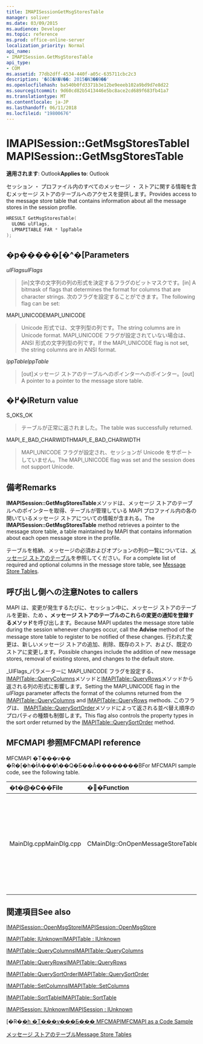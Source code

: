 ```yaml
---
title: IMAPISessionGetMsgStoresTable
manager: soliver
ms.date: 03/09/2015
ms.audience: Developer
ms.topic: reference
ms.prod: office-online-server
localization_priority: Normal
api_name:
- IMAPISession.GetMsgStoresTable
api_type:
- COM
ms.assetid: 77db2dff-4534-440f-a05c-635711cbc2c3
description: '�ŏI�X�V��: 2015�N3��9��'
ms.openlocfilehash: ba540b0fd3371b3e12be9eeeb102a9bd9d7e8d22
ms.sourcegitcommit: 9d60cd82b5413446e5bc8ace2cd689f683fb41a7
ms.translationtype: MT
ms.contentlocale: ja-JP
ms.lasthandoff: 06/11/2018
ms.locfileid: "19800676"
---
```

# <a name="imapisessiongetmsgstorestable"></a><span data-ttu-id="0389b-103">IMAPISession::GetMsgStoresTable</span><span class="sxs-lookup"><span data-stu-id="0389b-103">IMAPISession::GetMsgStoresTable</span></span>

  
  
<span data-ttu-id="0389b-104">**適用されます**: Outlook</span><span class="sxs-lookup"><span data-stu-id="0389b-104">**Applies to**: Outlook</span></span> 
  
<span data-ttu-id="0389b-105">セッション ・ プロファイル内のすべてのメッセージ ・ ストアに関する情報を含むメッセージ ストアのテーブルへのアクセスを提供します。</span><span class="sxs-lookup"><span data-stu-id="0389b-105">Provides access to the message store table that contains information about all the message stores in the session profile.</span></span>
  
```cpp
HRESULT GetMsgStoresTable(
  ULONG ulFlags,
  LPMAPITABLE FAR * lppTable
);
```

## <a name="parameters"></a><span data-ttu-id="0389b-106">�p�����[�^�[</span><span class="sxs-lookup"><span data-stu-id="0389b-106">Parameters</span></span>

 <span data-ttu-id="0389b-107">_ulFlags_</span><span class="sxs-lookup"><span data-stu-id="0389b-107">_ulFlags_</span></span>
  
> <span data-ttu-id="0389b-108">[in]文字の文字列の列の形式を決定するフラグのビットマスクです。</span><span class="sxs-lookup"><span data-stu-id="0389b-108">[in] A bitmask of flags that determines the format for columns that are character strings.</span></span> <span data-ttu-id="0389b-109">次のフラグを設定することができます。</span><span class="sxs-lookup"><span data-stu-id="0389b-109">The following flag can be set:</span></span>
    
<span data-ttu-id="0389b-110">MAPI_UNICODE</span><span class="sxs-lookup"><span data-stu-id="0389b-110">MAPI_UNICODE</span></span> 
  
> <span data-ttu-id="0389b-111">Unicode 形式では、文字列型の列です。</span><span class="sxs-lookup"><span data-stu-id="0389b-111">The string columns are in Unicode format.</span></span> <span data-ttu-id="0389b-112">MAPI_UNICODE フラグが設定されていない場合は、ANSI 形式の文字列型の列です。</span><span class="sxs-lookup"><span data-stu-id="0389b-112">If the MAPI_UNICODE flag is not set, the string columns are in ANSI format.</span></span>
    
 <span data-ttu-id="0389b-113">_lppTable_</span><span class="sxs-lookup"><span data-stu-id="0389b-113">_lppTable_</span></span>
  
> <span data-ttu-id="0389b-114">[out]メッセージ ストアのテーブルへのポインターへのポインター。</span><span class="sxs-lookup"><span data-stu-id="0389b-114">[out] A pointer to a pointer to the message store table.</span></span>
    
## <a name="return-value"></a><span data-ttu-id="0389b-115">�߂�l</span><span class="sxs-lookup"><span data-stu-id="0389b-115">Return value</span></span>

<span data-ttu-id="0389b-116">S_OK</span><span class="sxs-lookup"><span data-stu-id="0389b-116">S_OK</span></span> 
  
> <span data-ttu-id="0389b-117">テーブルが正常に返されました。</span><span class="sxs-lookup"><span data-stu-id="0389b-117">The table was successfully returned.</span></span>
    
<span data-ttu-id="0389b-118">MAPI_E_BAD_CHARWIDTH</span><span class="sxs-lookup"><span data-stu-id="0389b-118">MAPI_E_BAD_CHARWIDTH</span></span> 
  
> <span data-ttu-id="0389b-119">MAPI_UNICODE フラグが設定され、セッションが Unicode をサポートしていません。</span><span class="sxs-lookup"><span data-stu-id="0389b-119">The MAPI_UNICODE flag was set and the session does not support Unicode.</span></span>
    
## <a name="remarks"></a><span data-ttu-id="0389b-120">備考</span><span class="sxs-lookup"><span data-stu-id="0389b-120">Remarks</span></span>

<span data-ttu-id="0389b-121">**IMAPISession::GetMsgStoresTable**メソッドは、メッセージ ストアのテーブルへのポインターを取得、テーブルが管理している MAPI プロファイル内の各の開いているメッセージ ストアについての情報が含まれる。</span><span class="sxs-lookup"><span data-stu-id="0389b-121">The **IMAPISession::GetMsgStoresTable** method retrieves a pointer to the message store table, a table maintained by MAPI that contains information about each open message store in the profile.</span></span> 
  
<span data-ttu-id="0389b-122">テーブルを格納、メッセージの必須およびオプションの列の一覧については、[メッセージ ストアのテーブル](message-store-tables.md)を参照してください。</span><span class="sxs-lookup"><span data-stu-id="0389b-122">For a complete list of required and optional columns in the message store table, see [Message Store Tables](message-store-tables.md).</span></span> 
  
## <a name="notes-to-callers"></a><span data-ttu-id="0389b-123">呼び出し側への注意</span><span class="sxs-lookup"><span data-stu-id="0389b-123">Notes to callers</span></span>

<span data-ttu-id="0389b-124">MAPI は、変更が発生するたびに、セッション中に、メッセージ ストアのテーブルを更新、ため **、メッセージ ストアのテーブルのこれらの変更の通知を登録するメソッド**を呼び出します。</span><span class="sxs-lookup"><span data-stu-id="0389b-124">Because MAPI updates the message store table during the session whenever changes occur, call the **Advise** method of the message store table to register to be notified of these changes.</span></span> <span data-ttu-id="0389b-125">行われた変更は、新しいメッセージ ストアの追加、削除、既存のストア、および、既定のストアに変更します。</span><span class="sxs-lookup"><span data-stu-id="0389b-125">Possible changes include the addition of new message stores, removal of existing stores, and changes to the default store.</span></span> 
  
<span data-ttu-id="0389b-126">_UlFlags_パラメーターに MAPI_UNICODE フラグを設定する、 [IMAPITable::QueryColumns](imapitable-querycolumns.md)メソッドと[IMAPITable::QueryRows](imapitable-queryrows.md)メソッドから返される列の形式に影響します。</span><span class="sxs-lookup"><span data-stu-id="0389b-126">Setting the MAPI_UNICODE flag in the  _ulFlags_ parameter affects the format of the columns returned from the [IMAPITable::QueryColumns](imapitable-querycolumns.md) and [IMAPITable::QueryRows](imapitable-queryrows.md) methods.</span></span> <span data-ttu-id="0389b-127">このフラグは、 [IMAPITable::QuerySortOrder](imapitable-querysortorder.md)メソッドによって返される並べ替え順序のプロパティの種類も制御します。</span><span class="sxs-lookup"><span data-stu-id="0389b-127">This flag also controls the property types in the sort order returned by the [IMAPITable::QuerySortOrder](imapitable-querysortorder.md) method.</span></span> 
  
## <a name="mfcmapi-reference"></a><span data-ttu-id="0389b-128">MFCMAPI 参照</span><span class="sxs-lookup"><span data-stu-id="0389b-128">MFCMAPI reference</span></span>

<span data-ttu-id="0389b-129">MFCMAPI �T���v�� �R�[�h�ł́A���̕\��Q�Ƃ��Ă��������B</span><span class="sxs-lookup"><span data-stu-id="0389b-129">For MFCMAPI sample code, see the following table.</span></span>
  
|<span data-ttu-id="0389b-130">**�t�@�C��**</span><span class="sxs-lookup"><span data-stu-id="0389b-130">**File**</span></span>|<span data-ttu-id="0389b-131">**�֐�**</span><span class="sxs-lookup"><span data-stu-id="0389b-131">**Function**</span></span>|<span data-ttu-id="0389b-132">**�R�����g**</span><span class="sxs-lookup"><span data-stu-id="0389b-132">**Comment**</span></span>|
|:-----|:-----|:-----|
|<span data-ttu-id="0389b-133">MainDlg.cpp</span><span class="sxs-lookup"><span data-stu-id="0389b-133">MainDlg.cpp</span></span>  <br/> |<span data-ttu-id="0389b-134">CMainDlg::OnOpenMessageStoreTable</span><span class="sxs-lookup"><span data-stu-id="0389b-134">CMainDlg::OnOpenMessageStoreTable</span></span>  <br/> |<span data-ttu-id="0389b-135">MFCMAPI では、 **IMAPISession::GetMsgStoresTable**メソッドを使用して、MFCMAPI のメイン ダイアログ ボックスでレンダリングできるように、メッセージ ストアのテーブルを取得します。</span><span class="sxs-lookup"><span data-stu-id="0389b-135">MFCMAPI uses the **IMAPISession::GetMsgStoresTable** method to obtain the message store table so that it can be rendered in the main dialog box of MFCMAPI.</span></span>  <br/> |
   
## <a name="see-also"></a><span data-ttu-id="0389b-136">関連項目</span><span class="sxs-lookup"><span data-stu-id="0389b-136">See also</span></span>



[<span data-ttu-id="0389b-137">IMAPISession::OpenMsgStore</span><span class="sxs-lookup"><span data-stu-id="0389b-137">IMAPISession::OpenMsgStore</span></span>](imapisession-openmsgstore.md)
  
[<span data-ttu-id="0389b-138">IMAPITable: IUnknown</span><span class="sxs-lookup"><span data-stu-id="0389b-138">IMAPITable : IUnknown</span></span>](imapitableiunknown.md)
  
[<span data-ttu-id="0389b-139">IMAPITable::QueryColumns</span><span class="sxs-lookup"><span data-stu-id="0389b-139">IMAPITable::QueryColumns</span></span>](imapitable-querycolumns.md)
  
[<span data-ttu-id="0389b-140">IMAPITable::QueryRows</span><span class="sxs-lookup"><span data-stu-id="0389b-140">IMAPITable::QueryRows</span></span>](imapitable-queryrows.md)
  
[<span data-ttu-id="0389b-141">IMAPITable::QuerySortOrder</span><span class="sxs-lookup"><span data-stu-id="0389b-141">IMAPITable::QuerySortOrder</span></span>](imapitable-querysortorder.md)
  
[<span data-ttu-id="0389b-142">IMAPITable::SetColumns</span><span class="sxs-lookup"><span data-stu-id="0389b-142">IMAPITable::SetColumns</span></span>](imapitable-setcolumns.md)
  
[<span data-ttu-id="0389b-143">IMAPITable::SortTable</span><span class="sxs-lookup"><span data-stu-id="0389b-143">IMAPITable::SortTable</span></span>](imapitable-sorttable.md)
  
[<span data-ttu-id="0389b-144">IMAPISession: IUnknown</span><span class="sxs-lookup"><span data-stu-id="0389b-144">IMAPISession : IUnknown</span></span>](imapisessioniunknown.md)


<span data-ttu-id="0389b-145">[�R�[�h �T���v���Ƃ��� MFCMAPI](mfcmapi-as-a-code-sample.md)</span><span class="sxs-lookup"><span data-stu-id="0389b-145">[MFCMAPI as a Code Sample](mfcmapi-as-a-code-sample.md)</span></span>
  
[<span data-ttu-id="0389b-146">メッセージ ストアのテーブル</span><span class="sxs-lookup"><span data-stu-id="0389b-146">Message Store Tables</span></span>](message-store-tables.md)

